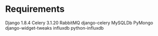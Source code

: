 Requirements
===
Django 1.8.4
Celery 3.1.20
RabbitMQ
django-celery
MySQLDb
PyMongo
django-widget-tweaks
influxdb
python-influxdb